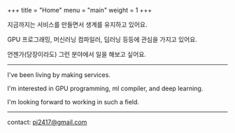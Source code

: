 +++
title = "Home"
menu = "main"
weight = 1
+++

지금까지는 서비스를 만들면서 생계를 유지하고 있어요.

GPU 프로그래밍, 머신러닝 컴파일러, 딥러닝 등등에 관심을 가지고 있어요.

언젠가(당장이라도) 그런 분야에서 일을 해보고 싶어요.

---

I've been living by making services.

I'm interested in GPU programming, ml compiler, and deep learning.

I'm looking forward to working in such a field.

---

contact: pj2417@gmail.com
